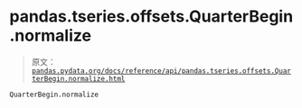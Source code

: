 # pandas.tseries.offsets.QuarterBegin.normalize

> 原文：[`pandas.pydata.org/docs/reference/api/pandas.tseries.offsets.QuarterBegin.normalize.html`](https://pandas.pydata.org/docs/reference/api/pandas.tseries.offsets.QuarterBegin.normalize.html)

```py
QuarterBegin.normalize
```
